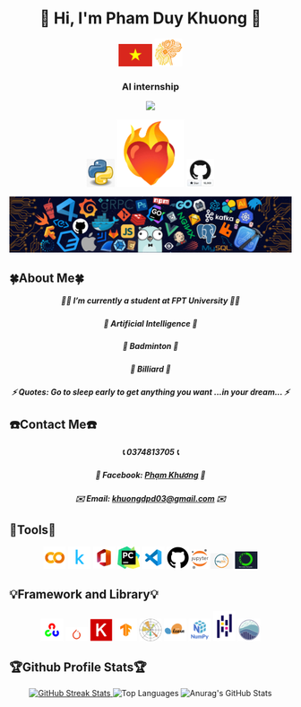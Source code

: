 <h1 align="center"> 👋 Hi, I'm Pham Duy Khuong 👋 </h1>
<div align="center" style="text-align:center;">
    <img src="https://github.com/KhuongApLuc/KhuongApLuc/blob/main/quoc-ky-viet-nam.jpg" width="60" style="display:inline-block;"/>
    <img src="https://github.com/KhuongApLuc/KhuongApLuc/blob/main/AI%20CLUB%20LOGO.png" width="50" style="display:inline-block;"/>
</div>
<h3 align="center"> AI internship </h3>
<p align="center"><img src="https://camo.githubusercontent.com/f830d07ccee2ad1eb6aa55b9e896018f1770f43f2b1067166887384818107866/68747470733a2f2f696d672e736869656c64732e696f2f7374617469632f76313f6c6162656c3d50726f66696c652b7669657773266d6573736167653d3132333435363738393026636f6c6f723d666636396234" />
<div align="center" style="text-align:center;">
    <img src="https://github.com/KhuongApLuc/KhuongApLuc/blob/main/kisspng-python-programming-language-computer-programming-language-5acfdc3636bac7.8891188615235717662242.jpg" width="50"/>
    <img src="https://github.com/KhuongApLuc/KhuongApLuc/blob/main/cora%C3%A7%C3%A3o-fogo.gif "width="120"/>
    <img src= "https://github.com/KhuongApLuc/KhuongApLuc/blob/main/github-10000.jpg " width="50" style="display:inline-block;"/>
</div>
<p align = "center" ><img src="https://github.com/KhuongApLuc/KhuongApLuc/blob/main/footer.png" </p>

<!DOCTYPE html>
<html lang="en">
<head>
    <meta charset="UTF-8">
    <meta name="viewport" content="width=device-width, initial-scale=1.0">
</head>
    
<body>
    <h2>🍀About Me🍀</h2>
    <ul1>
        <h5 align = "center">🧑‍🎓 I’m currently a student at FPT University 🧑‍🎓 </h5> 
        <h5 align = "center">🤖 Artificial Intelligence 🤖</h5>
        <h5 align = "center">🏸 Badminton 🏸</h5>
        <h5 align = "center">🎱 Billiard 🎱</h5>
        <h5 align = "center">⚡ Quotes: Go to sleep early to get anything you want ...in your dream... ⚡</h5>
    </ul1>
    <h2>☎️Contact Me☎️</h2>
    <ul2>
        <h5 align = "center">📞 0374813705 📞</h5>
        <h5 align = "center">💭 Facebook: <a href="https://www.facebook.com/profile.php?id=100013776404180">Phạm Khương</a> 💭</h5>
        <h5 align = "center">✉️ Email: <a href="mailto:khuongdpd03@gmail.com">khuongdpd03@gmail.com</a> ✉️</h5>
    </ul2>
    <h2>🎁Tools🎁</h2>
    <ul3>
        <p align = "center"> <img src= "https://github.com/KhuongApLuc/KhuongApLuc/blob/main/colab_favicon_256px.png" width = "40" />
        <img src= "https://github.com/KhuongApLuc/KhuongApLuc/blob/main/kaggle-icon-2048x2048-fxhlmjy3.png" width = "40" />
        <img src= "https://github.com/KhuongApLuc/KhuongApLuc/blob/main/apps.22477.9007199267161390.e6424e19-5ac0-4841-8393-87f5c9419809.png" width = "40" />
        <img src= "https://github.com/KhuongApLuc/KhuongApLuc/blob/main/images.jpg" width = "40" />
        <img src= "https://github.com/KhuongApLuc/KhuongApLuc/blob/main/channels4_profile.jpg" width = "40"/>
        <img src= "https://github.com/KhuongApLuc/KhuongApLuc/blob/main/GitHub_Invertocat_Logo.svg" width = "40"/>
        <img src= "https://github.com/KhuongApLuc/KhuongApLuc/blob/main/images (4).png" width = "30"/>
        <img src= "https://github.com/KhuongApLuc/KhuongApLuc/blob/main/269-2693201_mysql-logo-circle-png.png" width = "40"/>
        <img src= "https://github.com/KhuongApLuc/KhuongApLuc/blob/main/WhatsApp-Image-2024-05-06-at-8.01.01-PM.jpeg" width = "40"/>
    </ul3>
    <h2>💡Framework and Library💡</h2>
    <ul4>
        <p align = "center"> <img src= "https://github.com/KhuongApLuc/KhuongApLuc/blob/main/images (3).png" width = "40" />
        <img src= "https://github.com/KhuongApLuc/KhuongApLuc/blob/main/images (2).png" width = "40" />
        <img src= "https://github.com/KhuongApLuc/KhuongApLuc/blob/main/images (1).png" width = "40" />
        <img src= "https://github.com/KhuongApLuc/KhuongApLuc/blob/main/unnamed.jpg" width = "40" />
        <img src= "https://github.com/KhuongApLuc/KhuongApLuc/blob/main/1200px-Matplotlib_icon.svg.png" width = "40"/>
        <img src= "https://github.com/KhuongApLuc/KhuongApLuc/blob/main/images.png" width = "40"/>
        <img src= "https://github.com/KhuongApLuc/KhuongApLuc/blob/main/1661493497844.png" width = "40"/>
        <img src= "https://github.com/KhuongApLuc/KhuongApLuc/blob/main/1200px-Pandas_mark.svg.png" width = "40"/>
        <img src= "https://github.com/KhuongApLuc/KhuongApLuc/blob/main/22799945.png" width = "40"/>
    </ul4>
    <h2>🏆Github Profile Stats🏆</h2>
    <div align = "center">
        <a href="https://git.io/streak-stats">
            <img src="https://streak-stats.demolab.com/?user=KhuongApLuc&theme=default" alt="GitHub Streak Stats" width = "300">
        </a>
            <img src="https://github-readme-stats.vercel.app/api/top-langs/?username=KhuongApLuc&layout=compact" alt="Top Languages" width = "305">
            <img src="https://github-readme-stats.vercel.app/api?username=KhuongApLuc&show_icons=true&theme=default" alt="Anurag's GitHub Stats" width = "280">
    </div>
    </div>
</body>
</html>

